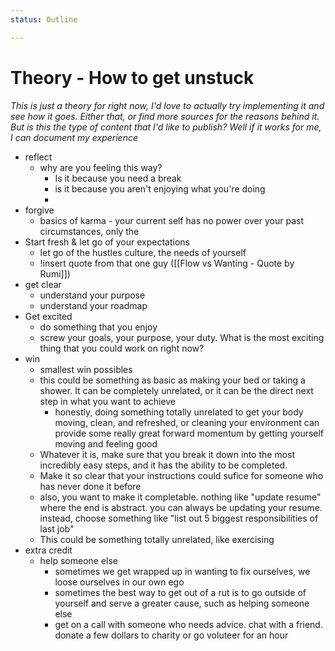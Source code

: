 ```yaml
---
status: Outline

---
```

# Theory - How to get unstuck

*This is just a theory for right now, I'd love to actually try implementing it and see how it goes. Either that, or find more sources for the reasons behind it. But is this the type of content that I'd like to publish? Well if it works for me, I can document my experience*


- reflect
	- why are you feeling this way?
		- Is it because you need a break
		- is it because you aren't enjoying what you're doing
		- 
- forgive
	- basics of karma - your current self has no power over your past circumstances, only the
- Start fresh & let go of your expectations
	- let go of the hustles culture, the needs of yourself
	- !insert quote from that one guy ([[Flow vs Wanting - Quote by Rumi]])
- get clear
	- understand your purpose
	- understand your roadmap
- Get excited 
	- do something that you enjoy
	- screw your goals, your purpose, your duty. What is the most exciting thing that you could work on right now?
- win
	- smallest win possibles
	- this could be something as basic as making your bed or taking a shower. It can be completely unrelated, or it can be the direct next step in what you want to achieve
		- honestly, doing something totally unrelated to get your body moving, clean, and refreshed, or cleaning your environment can provide some really great forward momentum by getting yourself moving and feeling good
	- Whatever it is, make sure that you break it down into the most incredibly easy steps, and it has the ability to be completed.
	- Make it so clear that your instructions could sufice for someone who has never done it before
	- also, you want to make it completable. nothing like "update resume" where the end is abstract. you can always be updating your resume. instead, choose something like "list out 5 biggest responsibilities of last job"
	- This could be something totally unrelated, like exercising
- extra credit
	- help someone else
		- sometimes we get wrapped up in wanting to fix ourselves, we loose ourselves in our own ego
		- sometimes the best way to get out of a rut is to go outside of yourself and serve a greater cause, such as helping someone else
		- get on a call with someone who needs advice. chat with a friend. donate a few dollars to charity or go voluteer for an hour